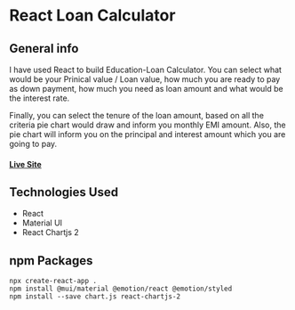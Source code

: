 # **React Loan Calculator**

## General info

I have used React to build Education-Loan Calculator. You can select what would be your Prinical value / Loan value, how much you are ready to pay as down payment, how much you need as loan amount and what would be the interest rate. 

Finally, you can select the tenure of the loan amount, based on all the criteria pie chart would draw and inform you monthly EMI amount. Also, the pie chart will inform you on the principal and interest amount which you are going to pay. 

#### [Live Site]()

## Technologies Used

- React
- Material UI 
- React Chartjs 2

## npm Packages

```
npx create-react-app .
npm install @mui/material @emotion/react @emotion/styled
npm install --save chart.js react-chartjs-2
```

